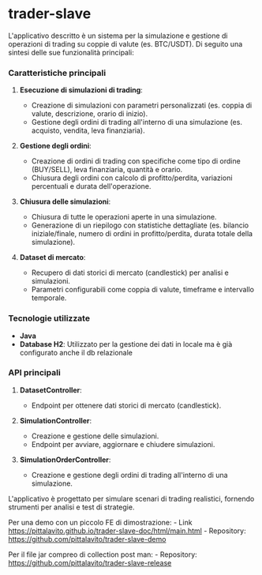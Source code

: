 # trader-slave

L'applicativo descritto è un sistema per la simulazione e gestione di operazioni di trading su coppie di valute (es. BTC/USDT). Di seguito una sintesi delle sue funzionalità principali:

### **Caratteristiche principali**
1. **Esecuzione di simulazioni di trading**:
   - Creazione di simulazioni con parametri personalizzati (es. coppia di valute, descrizione, orario di inizio).
   - Gestione degli ordini di trading all'interno di una simulazione (es. acquisto, vendita, leva finanziaria).

2. **Gestione degli ordini**:
   - Creazione di ordini di trading con specifiche come tipo di ordine (BUY/SELL), leva finanziaria, quantità e orario.
   - Chiusura degli ordini con calcolo di profitto/perdita, variazioni percentuali e durata dell'operazione.

3. **Chiusura delle simulazioni**:
   - Chiusura di tutte le operazioni aperte in una simulazione.
   - Generazione di un riepilogo con statistiche dettagliate (es. bilancio iniziale/finale, numero di ordini in profitto/perdita, durata totale della simulazione).

4. **Dataset di mercato**:
   - Recupero di dati storici di mercato (candlestick) per analisi e simulazioni.
   - Parametri configurabili come coppia di valute, timeframe e intervallo temporale.

### **Tecnologie utilizzate**
- **Java**
- **Database H2**: Utilizzato per la gestione dei dati in locale ma è già configurato anche il db relazionale 

### **API principali**
1. **DatasetController**:
   - Endpoint per ottenere dati storici di mercato (candlestick).

2. **SimulationController**:
   - Creazione e gestione delle simulazioni.
   - Endpoint per avviare, aggiornare e chiudere simulazioni.

3. **SimulationOrderController**:
   - Creazione e gestione degli ordini di trading all'interno di una simulazione.

L'applicativo è progettato per simulare scenari di trading realistici, fornendo strumenti per analisi e test di strategie.

Per una demo con un piccolo FE di dimostrazione:
    - Link https://pittalavito.github.io/trader-slave-doc/html/main.html
    - Repository: https://github.com/pittalavito/trader-slave-demo

Per il file jar compreo di collection post man:
    - Repository: https://github.com/pittalavito/trader-slave-release
